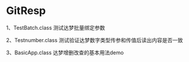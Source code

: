 # GitResp
1、TestBatch.class 测试达梦批量绑定参数

2、Testnumber.class 测试验证达梦数字类型传参和传值后读出内容是否一致

3、BasicApp.class 达梦增删改查的基本用法demo
